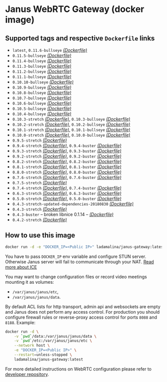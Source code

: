 # Janus WebRTC Gateway (docker image)

## Supported tags and respective `Dockerfile` links

* `latest`, `0.11.6-bullseye` _[(Dockerfile)](https://github.com/ladamalina/janus-gateway/blob/0.11.6-bullseye/Dockerfile)_
* `0.11.5-bullseye` _[(Dockerfile)](https://github.com/ladamalina/janus-gateway/blob/0.11.5-bullseye/Dockerfile)_
* `0.11.4-bullseye` _[(Dockerfile)](https://github.com/ladamalina/janus-gateway/blob/0.11.4-bullseye/Dockerfile)_
* `0.11.3-bullseye` _[(Dockerfile)](https://github.com/ladamalina/janus-gateway/blob/0.11.3-bullseye/Dockerfile)_
* `0.11.2-bullseye` _[(Dockerfile)](https://github.com/ladamalina/janus-gateway/blob/0.11.2-bullseye/Dockerfile)_
* `0.11.1-bullseye` _[(Dockerfile)](https://github.com/ladamalina/janus-gateway/blob/0.11.1-bullseye/Dockerfile)_
* `0.10.10-bullseye` _[(Dockerfile)](https://github.com/ladamalina/janus-gateway/blob/0.10.10-bullseye/Dockerfile)_
* `0.10.9-bullseye` _[(Dockerfile)](https://github.com/ladamalina/janus-gateway/blob/0.10.9-bullseye/Dockerfile)_
* `0.10.8-bullseye` _[(Dockerfile)](https://github.com/ladamalina/janus-gateway/blob/0.10.8-bullseye/Dockerfile)_
* `0.10.7-bullseye` _[(Dockerfile)](https://github.com/ladamalina/janus-gateway/blob/0.10.7-bullseye/Dockerfile)_
* `0.10.6-bullseye` _[(Dockerfile)](https://github.com/ladamalina/janus-gateway/blob/0.10.6-bullseye/Dockerfile)_
* `0.10.5-bullseye` _[(Dockerfile)](https://github.com/ladamalina/janus-gateway/blob/0.10.5-bullseye/Dockerfile)_
* `0.10.4-bullseye` _[(Dockerfile)](https://github.com/ladamalina/janus-gateway/blob/0.10.4-bullseye/Dockerfile)_
* `0.10.3-stretch` _[(Dockerfile)](https://github.com/ladamalina/janus-gateway/blob/0.10.3-stretch/Dockerfile)_, `0.10.3-bullseye` _[(Dockerfile)](https://github.com/ladamalina/janus-gateway/blob/0.10.3-bullseye/Dockerfile)_
* `0.10.2-stretch` _[(Dockerfile)](https://github.com/ladamalina/janus-gateway/blob/0.10.2-stretch/Dockerfile)_, `0.10.2-bullseye` _[(Dockerfile)](https://github.com/ladamalina/janus-gateway/blob/0.10.2-bullseye/Dockerfile)_
* `0.10.1-stretch` _[(Dockerfile)](https://github.com/ladamalina/janus-gateway/blob/0.10.1-stretch/Dockerfile)_, `0.10.1-bullseye` _[(Dockerfile)](https://github.com/ladamalina/janus-gateway/blob/0.10.1-bullseye/Dockerfile)_
* `0.10.0-stretch` _[(Dockerfile)](https://github.com/ladamalina/janus-gateway/blob/0.10.0-stretch/Dockerfile)_, `0.10.0-bullseye` _[(Dockerfile)](https://github.com/ladamalina/janus-gateway/blob/0.10.0-bullseye/Dockerfile)_
* `0.9.5-stretch` _[(Dockerfile)](https://github.com/ladamalina/janus-gateway/blob/0.9.5-stretch/Dockerfile)_
* `0.9.4-stretch` _[(Dockerfile)](https://github.com/ladamalina/janus-gateway/blob/0.9.4-stretch/Dockerfile)_, `0.9.4-buster` _[(Dockerfile)](https://github.com/ladamalina/janus-gateway/blob/0.9.4-buster/Dockerfile)_
* `0.9.3-stretch` _[(Dockerfile)](https://github.com/ladamalina/janus-gateway/blob/0.9.3-stretch/Dockerfile)_, `0.9.3-buster` _[(Dockerfile)](https://github.com/ladamalina/janus-gateway/blob/0.9.3-buster/Dockerfile)_
* `0.9.2-stretch` _[(Dockerfile)](https://github.com/ladamalina/janus-gateway/blob/0.9.2-stretch/Dockerfile)_, `0.9.2-buster` _[(Dockerfile)](https://github.com/ladamalina/janus-gateway/blob/0.9.2-buster/Dockerfile)_
* `0.8.2-stretch` _[(Dockerfile)](https://github.com/ladamalina/janus-gateway/blob/0.8.2-stretch/Dockerfile)_, `0.8.2-buster` _[(Dockerfile)](https://github.com/ladamalina/janus-gateway/blob/0.8.2-buster/Dockerfile)_
* `0.8.1-stretch` _[(Dockerfile)](https://github.com/ladamalina/janus-gateway/blob/0.8.1-stretch/Dockerfile)_, `0.8.1-buster` _[(Dockerfile)](https://github.com/ladamalina/janus-gateway/blob/0.8.1-buster/Dockerfile)_
* `0.8.0-stretch` _[(Dockerfile)](https://github.com/ladamalina/janus-gateway/blob/0.8.0-stretch/Dockerfile)_, `0.8.0-buster` _[(Dockerfile)](https://github.com/ladamalina/janus-gateway/blob/0.8.0-buster/Dockerfile)_
* `0.7.6-stretch` _[(Dockerfile)](https://github.com/ladamalina/janus-gateway/blob/0.7.6-stretch/Dockerfile)_, `0.7.6-buster` _[(Dockerfile)](https://github.com/ladamalina/janus-gateway/blob/0.7.6-buster/Dockerfile)_
* `0.7.5-stretch` _[(Dockerfile)](https://github.com/ladamalina/janus-gateway/blob/0.7.5-stretch/Dockerfile)_
* `0.7.4-stretch` _[(Dockerfile)](https://github.com/ladamalina/janus-gateway/blob/0.7.4-stretch/Dockerfile)_, `0.7.4-buster` _[(Dockerfile)](https://github.com/ladamalina/janus-gateway/blob/0.7.4-buster/Dockerfile)_
* `0.6.3-stretch` _[(Dockerfile)](https://github.com/ladamalina/janus-gateway/blob/0.6.3-stretch/Dockerfile)_, `0.6.3-buster` _[(Dockerfile)](https://github.com/ladamalina/janus-gateway/blob/0.6.3-buster/Dockerfile)_
* `0.5.0-stretch` _[(Dockerfile)](https://github.com/ladamalina/janus-gateway/blob/0.5.0-stretch/Dockerfile)_, `0.5.0-buster` _[(Dockerfile)](https://github.com/ladamalina/janus-gateway/blob/0.5.0-buster/Dockerfile)_
* `0.4.3-stretch-updated-dependencies-20180830` _[(Dockerfile)](https://github.com/ladamalina/janus-gateway/blob/0.4.3-stretch-updated-dependencies-20180830/Dockerfile)_
* `0.4.3-stretch` _[(Dockerfile)](https://github.com/ladamalina/janus-gateway/blob/0.4.3-stretch/Dockerfile)_
* `0.4.3-buster` – broken libnice 0.1.14 – _[(Dockerfile)](https://github.com/ladamalina/janus-gateway/blob/0.4.3-buster/Dockerfile)_
* `0.4.2-stretch` _[(Dockerfile)](https://github.com/ladamalina/janus-gateway/blob/0.4.2-stretch/Dockerfile)_

## How to use this image

```bash
docker run -d -e "DOCKER_IP=<Public IP>" ladamalina/janus-gateway:latest
```

You have to pass `DOCKER_IP` env variable and configure STUN server. Otherwise Janus server will fail to communicate through your NAT. [Read more about ICE](https://github.com/meetecho/janus-gateway/issues/90)

You may want to change configuration files or record video meetings mounting it as volumes:

* `/var/janus/janus/etc`,
* `/var/janus/janus/data`.

By default ACL lists for http transport, admin api and websockets are empty and Janus does not perform any access control. For production you should configure firewall rules or reverse-proxy access control for ports `8088` and `8188`. Example:

```bash
docker run -d \
    -v `pwd`/data:/var/janus/janus/data \
    -v `pwd`/etc:/var/janus/janus/etc \
    --network host \
    -e "DOCKER_IP=<Public IP>" \
    --restart=unless-stopped \
    ladamalina/janus-gateway:latest
```

For more detailed instructions on WebRTC configuration please refer to [developer repository](https://github.com/meetecho/janus-gateway#janus-webrtc-server).
